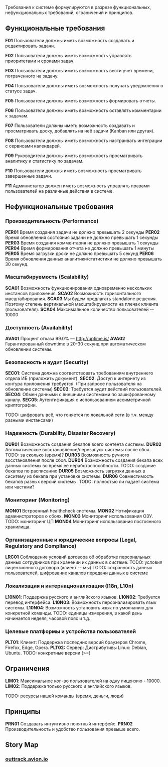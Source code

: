 Требования к системе формулируются в разрезе функциональных, нефункциональных требований, ограничений и принципов.

## Функциональные требования

**F01** Пользователи должны иметь возможность создавать и редактировать задачи.

**F02** Пользователи должны иметь возможность управлять приоритетами и сроками задач.

**F03** Пользователи должны иметь возможность вести учет времени, потраченного на задачу.

**F04** Пользователи должны иметь возможность получать уведомления о статусе задач.

**F05** Пользователи должны иметь возможность формировать отчеты.

**F06** Пользователи должны иметь возможность оставлять комментарии к задачам.

**F07** Пользователи должны иметь возможность создавать и просматривать доску, добавлять на неё задачи (Kanban или другая).

**F08** Пользователи должны иметь возможность настраивать интеграции с сервисами календарей.

**F09** Руководители должны иметь возможность просматривать аналитику и статистику по задачам.

**F10** Пользователи должны иметь возможность просматривать завершенные задачи.

**F11** Администатор должен иметь возможность управлять правами пользователей на различные действия в системе.

## Нефункциональные требования

### Производительность (Performance)

**PER01** Время создания задачи не должно превышать 2 секунды
**PER02** Время обновления состояния задачи не должно превышать 1 секунды
**PER03** Время создания комментария не должно превышать 1 секунды
**PER04** Время формирования отчета не должно превышать 1 минуты
**PER05** Время загрузки доски не должно превышать 5 секунд
**PER06** Время обновления данных аналитики/статистики не должно превышать 30 секунд.

### Масштабируемость (Scalability)

**SCA01** Возможность функционирования одновременно нескольких инстансов приложения.
**SCA02** Возможность горизонтального масштабирования.
**SCA03** Мы будем предлагать standalone решения. Поэтому степень вертикальной масштабируемости на плечах клиента (пользователя).
**SCA04** Максимальное количество пользователей -- 10000

### Доступность (Availability)

**AVA01** Процент отказа 99.0% — http://uptime.is/
**AVA02** Гарантированный downtime в 20-30 секунд при автоматическом обновлении системы.

### Безопасность и аудит (Security)

**SEC01**: Система должна соответствовать требованиям внутреннего отдела ИБ (приложить документ).
**SEC02**: Доступ к интернету из контура приложения требуется. (При запросе пользователя на обновление системы)
**SEC03**: Требуется аудит действий пользователей.
**SEC04**: Обмен данными с внешними системами по зашифрованному каналу.
**SEC05**: Аутентификация с использованием ассиметричной криптографии.

TODO: шифровать всё, что гоняется по локальной сети (в т.ч. между разными инстансами)
### Надежность (Durability, Disaster Recovery)

**DUR01** Возможность создания бекапов всего контента системы.
**DUR02** Автоматическое восстановление/перезапуск системы после сбоя.
TODO: за сколько (время)?
**DUR03** Возможность ручного восстановления после сбоя.
**DUR04** Возможность создания бекапа всех данных системы во время её неработоспособности.
TODO: создание бекапов по расписанию
**DUR05** Возможность загрузки данных в сиситему из бекапа при установке системы.
**DUR06** Совместимость бекапов разных версий системы.
TODO: полностью ли падает система или частями?
### Мониторинг (Monitoring)

**MON01** Встроенный healthcheck системы.
**MON02** Нотификация администраторов о сбоях.
**MON03** Мониторинг использования ОЗУ.
TODO: мониторинг ЦП
**MON04** Мониторинг использования постоянного хранилища.
### Организационные и юридические вопросы (Legal, Regulatory and Compliance)

**LRC01** Соблюдение условий договора об обработке персональных данных сотрудников при хранении их данных в системе.
TODO: условия лицензионного договора (клиент -- мы)
TODO: сохранность данных пользователей, шифрование каналов передачи данных в системе
### Локализация и интернационализация (I18n, L10n)

**L10N01**: Поддержка русского и английского языков.
**L10N02**: Требуется перевод интерфейса.
**L10N03**: Возможность персонализировать язык системы.
**L10N04**: Возможность установить язык по умолчанию для конкретной команды.
TODO: единицы измерения, в какой день начинается неделя, часовой пояс и т.д.
### Целевые платформы и устройства пользователей

**PLT01**: Клиент: Поддержка последних версий браузеров Chrome, Firefox, Edge, Opera.
**PLT02:** Сервер: Дистрибутивы Linux: Debian, Ubuntu.
TODO: конкретные версии (>=)
## Ограничения

**LIM01**: Максимальное кол-во пользователей на одну лицензию - 10000.
**LIM02**: Поддержка только русского и английского языков.

TODO: ресурсы нашей команды (время, деньги, люди)
## Принципы

**PRN01** Создавать интуитивно понятный интерфейс.
**PRN02** Производительность и удобство пользования превыше всего.

## Story Map

### [outtrack.avion.io](https://outtrack.avion.io/share/MXaRPHiinBGbrdHyH)
